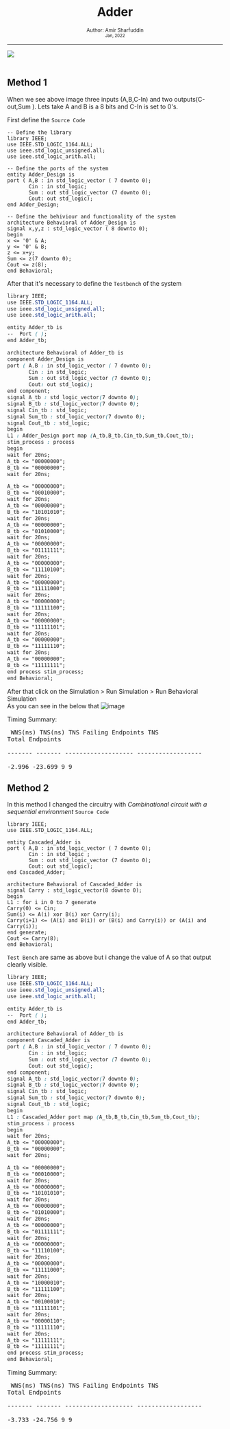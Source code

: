 <div align = "center">
  <h1> Adder </h1>
  <sub> Author: <a> Amir Sharfuddin</a> <br>
    <small> Jan, 2022 </small>
  </sub> </div>
  
  --------

<img src = https://cdncontribute.geeksforgeeks.org/wp-content/uploads/1-77.png  class="center">
<br>
<br>
<h2> Method 1 </h2>
When we see above image three inputs (A,B,C-In) and two outputs(C-out,Sum ).
Lets take A and B is a 8 bits and C-In is set to 0's.

First define the `Source Code`
```JS
-- Define the library 
library IEEE;
use IEEE.STD_LOGIC_1164.ALL;
use ieee.std_logic_unsigned.all;
use ieee.std_logic_arith.all;

-- Define the ports of the system
entity Adder_Design is
port ( A,B : in std_logic_vector ( 7 downto 0);
       Cin : in std_logic;
       Sum : out std_logic_vector (7 downto 0);
       Cout: out std_logic);
end Adder_Design;

-- Define the behiviour and functionality of the system
architecture Behavioral of Adder_Design is
signal x,y,z : std_logic_vector ( 8 downto 0);
begin
x <= '0' & A;
y <= '0' & B;
z <= x+y;
Sum <= z(7 downto 0);
Cout <= z(8);
end Behavioral;
```

After that it's necessary to define the `Testbench` of the system
```css 
library IEEE;
use IEEE.STD_LOGIC_1164.ALL;
use ieee.std_logic_unsigned.all;
use ieee.std_logic_arith.all;

entity Adder_tb is
--  Port ( );
end Adder_tb;

architecture Behavioral of Adder_tb is
component Adder_Design is
port ( A,B : in std_logic_vector ( 7 downto 0);
       Cin : in std_logic;
       Sum : out std_logic_vector (7 downto 0);
       Cout: out std_logic);
end component;
signal A_tb : std_logic_vector(7 downto 0);
signal B_tb : std_logic_vector(7 downto 0);
signal Cin_tb : std_logic;
signal Sum_tb : std_logic_vector(7 downto 0);
signal Cout_tb : std_logic;
begin
L1 : Adder_Design port map (A_tb,B_tb,Cin_tb,Sum_tb,Cout_tb);
stim_process : process
begin
wait for 20ns;
A_tb <= "00000000";
B_tb <= "00000000";
wait for 20ns;

A_tb <= "00000000";
B_tb <= "00010000";
wait for 20ns;
A_tb <= "00000000";
B_tb <= "10101010";
wait for 20ns;
A_tb <= "00000000";
B_tb <= "01010000";
wait for 20ns;
A_tb <= "00000000";
B_tb <= "01111111";
wait for 20ns;
A_tb <= "00000000";
B_tb <= "11110100";
wait for 20ns;
A_tb <= "00000000";
B_tb <= "11111000";
wait for 20ns;
A_tb <= "00000000";
B_tb <= "11111100";
wait for 20ns;
A_tb <= "00000000";
B_tb <= "11111101";
wait for 20ns;
A_tb <= "00000000";
B_tb <= "11111110";
wait for 20ns;
A_tb <= "00000000";
B_tb <= "11111111";
end process stim_process;
end Behavioral;
```
After that click on the Simulation > Run Simulation > Run Behavioral Simulation <br>
As you can see in the below that 
![image](https://user-images.githubusercontent.com/71962033/152110618-7b48c1ab-6e59-49cc-94e5-787d7a5ecec0.png)

Timing Summary:<br><pre>
     WNS(ns)      TNS(ns)  TNS Failing Endpoints  TNS Total Endpoints       
    -------       -------   -------------------    ------------------      
     -2.996        -23.699               9                     9 
</pre>
<h2> Method 2 </h2>

In this method I changed the circuitry with _Combinational circuit with a sequential environment_
`Source Code`
<br>

```Js
library IEEE;
use IEEE.STD_LOGIC_1164.ALL;

entity Cascaded_Adder is
port ( A,B : in std_logic_vector ( 7 downto 0);
       Cin : in std_logic ;
       Sum : out std_logic_vector (7 downto 0);
       Cout: out std_logic);
end Cascaded_Adder;

architecture Behavioral of Cascaded_Adder is
signal Carry : std_logic_vector(8 downto 0);
begin
L1 : for i in 0 to 7 generate 
Carry(0) <= Cin;
Sum(i) <= A(i) xor B(i) xor Carry(i);
Carry(i+1) <= (A(i) and B(i)) or (B(i) and Carry(i)) or (A(i) and Carry(i)); 
end generate;
Cout <= Carry(8);
end Behavioral;
```
`Test Bench` are same as above but i change the value of A so that output clearly visible.
<br>
```css
library IEEE;
use IEEE.STD_LOGIC_1164.ALL;
use ieee.std_logic_unsigned.all;
use ieee.std_logic_arith.all;

entity Adder_tb is
--  Port ( );
end Adder_tb;

architecture Behavioral of Adder_tb is
component Cascaded_Adder is
port ( A,B : in std_logic_vector ( 7 downto 0);
       Cin : in std_logic;
       Sum : out std_logic_vector (7 downto 0);
       Cout: out std_logic);
end component;
signal A_tb : std_logic_vector(7 downto 0);
signal B_tb : std_logic_vector(7 downto 0);
signal Cin_tb : std_logic;
signal Sum_tb : std_logic_vector(7 downto 0);
signal Cout_tb : std_logic;
begin
L1 : Cascaded_Adder port map (A_tb,B_tb,Cin_tb,Sum_tb,Cout_tb);
stim_process : process
begin
wait for 20ns;
A_tb <= "00000000";
B_tb <= "00000000";
wait for 20ns;

A_tb <= "00000000";
B_tb <= "00010000";
wait for 20ns;
A_tb <= "00000000";
B_tb <= "10101010";
wait for 20ns;
A_tb <= "00000000";
B_tb <= "01010000";
wait for 20ns;
A_tb <= "00000000";
B_tb <= "01111111";
wait for 20ns;
A_tb <= "00000000";
B_tb <= "11110100";
wait for 20ns;
A_tb <= "00000000";
B_tb <= "11111000";
wait for 20ns;
A_tb <= "10000010";
B_tb <= "11111100";
wait for 20ns;
A_tb <= "00100010";
B_tb <= "11111101";
wait for 20ns;
A_tb <= "00000110";
B_tb <= "11111110";
wait for 20ns;
A_tb <= "11111111";
B_tb <= "11111111";
end process stim_process;
end Behavioral;
```



Timing Summary: <br> <pre>
     WNS(ns)      TNS(ns)  TNS Failing Endpoints  TNS Total Endpoints       
    -------       -------   -------------------    ------------------      
     -3.733      -24.756              9                    9 
<pre>
